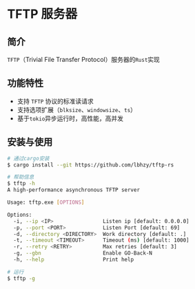 # TFTP 服务器

## 简介
`TFTP`（Trivial File Transfer Protocol）服务器的`Rust`实现

## 功能特性
- 支持 `TFTP` 协议的标准读请求
- 支持选项扩展（`blksize`、`windowsize`、`ts`）
- 基于`tokio`异步运行时，高性能，高并发

## 安装与使用
```bash
# 通过cargo安装
$ cargo install --git https://github.com/lbhzy/tftp-rs

# 帮助信息
$ tftp -h
A high-performance asynchronous TFTP server

Usage: tftp.exe [OPTIONS]

Options:
  -i, --ip <IP>                Listen ip [default: 0.0.0.0]
  -p, --port <PORT>            Listen Port [default: 69]
  -d, --directory <DIRECTORY>  Work directory [default: .]
  -t, --timeout <TIMEOUT>      Timeout (ms) [default: 1000]
  -r, --retry <RETRY>          Max retries [default: 3]
  -g, --gbn                    Enable GO-Back-N
  -h, --help                   Print help

# 运行
$ tftp -g
```
